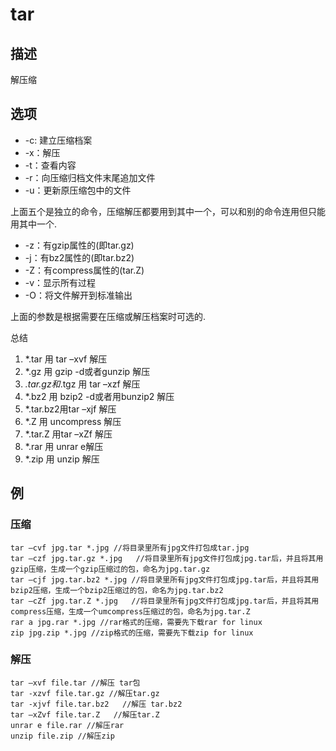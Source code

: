 # tar

## 描述

解压缩

## 选项

- -c: 建立压缩档案
- -x：解压
- -t：查看内容
- -r：向压缩归档文件末尾追加文件
- -u：更新原压缩包中的文件

上面五个是独立的命令，压缩解压都要用到其中一个，可以和别的命令连用但只能用其中一个.

- -z：有gzip属性的(即tar.gz)
- -j：有bz2属性的(即tar.bz2)
- -Z：有compress属性的(tar.Z)
- -v：显示所有过程
- -O：将文件解开到标准输出

上面的参数是根据需要在压缩或解压档案时可选的.

总结

1. *.tar 用 tar –xvf 解压
2. *.gz 用 gzip -d或者gunzip 解压
3. *.tar.gz和*.tgz 用 tar –xzf 解压
4. *.bz2 用 bzip2 -d或者用bunzip2 解压
5. *.tar.bz2用tar –xjf 解压
6. *.Z 用 uncompress 解压
7. *.tar.Z 用tar –xZf 解压
8. *.rar 用 unrar e解压
9. *.zip 用 unzip 解压

## 例

### 压缩

```
tar –cvf jpg.tar *.jpg //将目录里所有jpg文件打包成tar.jpg
tar –czf jpg.tar.gz *.jpg   //将目录里所有jpg文件打包成jpg.tar后，并且将其用gzip压缩，生成一个gzip压缩过的包，命名为jpg.tar.gz
tar –cjf jpg.tar.bz2 *.jpg //将目录里所有jpg文件打包成jpg.tar后，并且将其用bzip2压缩，生成一个bzip2压缩过的包，命名为jpg.tar.bz2
tar –cZf jpg.tar.Z *.jpg   //将目录里所有jpg文件打包成jpg.tar后，并且将其用compress压缩，生成一个umcompress压缩过的包，命名为jpg.tar.Z
rar a jpg.rar *.jpg //rar格式的压缩，需要先下载rar for linux
zip jpg.zip *.jpg //zip格式的压缩，需要先下载zip for linux
```

### 解压

```
tar –xvf file.tar //解压 tar包
tar -xzvf file.tar.gz //解压tar.gz
tar -xjvf file.tar.bz2   //解压 tar.bz2
tar –xZvf file.tar.Z   //解压tar.Z
unrar e file.rar //解压rar
unzip file.zip //解压zip
```